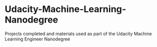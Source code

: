 # Udacity-Machine-Learning-Nanodegree

Projects completed and materials used as part of the Udacity Machine Learning Engineer Nanodegree

